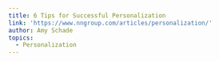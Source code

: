 ```yaml
---
title: 6 Tips for Successful Personalization
link: 'https://www.nngroup.com/articles/personalization/'
author: Amy Schade
topics:
  - Personalization
---
```

